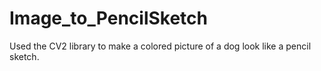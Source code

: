 # Image_to_PencilSketch
Used the CV2 library to make a colored picture of a dog look like a pencil sketch.
